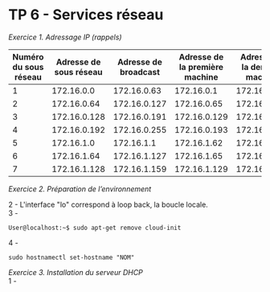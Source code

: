 # __TP 6 - Services réseau__

_Exercice 1. Adressage IP (rappels)_

Numéro du sous réseau | Adresse de sous réseau | Adresse de broadcast | Adresse de la première machine | Adresse de la dernière machine 
------------ | ------------- | ------------ | ------------- | ------------ | 
 1 | 172.16.0.0 | 172.16.0.63 | 172.16.0.1 | 172.16.0.62 
2 | 172.16.0.64 | 172.16.0.127 | 172.16.0.65 | 172.16.0.126
3 | 172.16.0.128 | 172.16.0.191 | 172.16.0.129 | 172.16.0.190
4 | 172.16.0.192 | 172.16.0.255 | 172.16.0.193 | 172.16.0.254
5 | 172.16.1.0 | 172.16.1.1 | 172.16.1.62 | 172.16.1.63
6 | 172.16.1.64 | 172.16.1.127 | 172.16.1.65 | 172.16.1.126
7 | 172.16.1.128 | 172.16.1.159 | 172.16.1.129 | 172.16.1.158

_Exercice 2. Préparation de l’environnement_ 

2 - L'interface "lo" correspond à loop back, la boucle locale.   
3 -
```
User@localhost:~$ sudo apt-get remove cloud-init
```
4 -
```
sudo hostnamectl set-hostname "NOM"
````
_Exercice 3. Installation du serveur DHCP_   
1 - 
